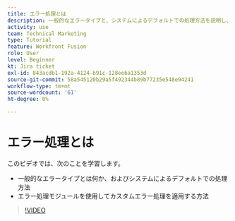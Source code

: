 ```yaml
---
title: エラー処理とは
description: 一般的なエラータイプと、システムによるデフォルトでの処理方法を説明し、次に [!DNL Adobe Workfront Fusion].
activity: use
team: Technical Marketing
type: Tutorial
feature: Workfront Fusion
role: User
level: Beginner
kt: Jira ticket
exl-id: 843acdb1-192a-4124-b91c-128ee6a1353d
source-git-commit: 58a545120b29a5f492344b89b77235e548e94241
workflow-type: tm+mt
source-wordcount: '61'
ht-degree: 0%

---
```


# エラー処理とは

このビデオでは、次のことを学習します。

* 一般的なエラータイプとは何か、およびシステムによるデフォルトでの処理方法
* エラー処理モジュールを使用してカスタムエラー処理を適用する方法

>[!VIDEO](https://video.tv.adobe.com/v/335304/?quality=12)
